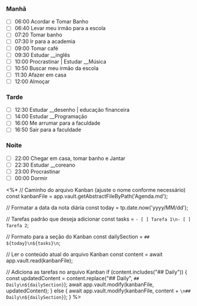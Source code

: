 ### Manhã

- [ ] 06:00 Acordar e Tomar Banho
- [ ] 06:40 Levar meu irmão para a escola
- [ ] 07:20 Tomar banho
- [ ] 07:30 Ir para a academia
- [ ] 09:00 Tomar café
- [ ] 09:30 Estudar __inglês
- [ ] 10:00 Procrastinar | Estudar __Música
- [ ] 10:50 Buscar meu irmão da escola
- [ ] 11:30 Afazer em casa
- [ ] 12:00 Almoçar
### Tarde

- [ ] 12:30 Estudar __desenho | educação financeira
- [ ] 14:00 Estudar __Programação
- [ ] 16:00 Me arrumar para a faculdade
- [ ] 16:50 Sair para a faculdade
### Noite

- [ ] 22:00 Chegar em casa, tomar banho e Jantar
- [ ] 22:30 Estudar __coreano
- [ ] 23:00 Procrastinar
- [ ] 00:00 Dormir

<%*
// Caminho do arquivo Kanban (ajuste o nome conforme necessário)
const kanbanFile = app.vault.getAbstractFileByPath('Agenda.md');

// Formatar a data da nota diária
const today = tp.date.now('yyyy/MM/dd');

// Tarefas padrão que deseja adicionar
const tasks = `- [ ] Tarefa 1\n- [ ] Tarefa 2`;

// Formato para a seção do Kanban
const dailySection = `## ${today}\n${tasks}\n`;

// Ler o conteúdo atual do arquivo Kanban
const content = await app.vault.read(kanbanFile);

// Adiciona as tarefas no arquivo Kanban
if (content.includes("## Daily")) {
    const updatedContent = content.replace("## Daily", `## Daily\n${dailySection}`);
    await app.vault.modify(kanbanFile, updatedContent);
} else {
    await app.vault.modify(kanbanFile, content + `\n## Daily\n${dailySection}`);
}
%>

